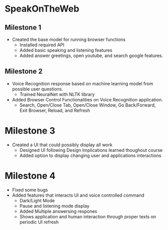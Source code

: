# SpeakOnTheWeb

## Milestone 1
- Created the base model for running browser functions
     -  Installed required API
     -  Added basic speaking and listening features
     -  Added answer greetings, open youtube, and search google features.
     

## Milestone 2
- Voice Recognition response based on machine learning model from possible user questions.
    -  Trained NeuralNet with NLTK library
- Added Browser Control Functionalities on Voice Recognition application.
    -  Search, Open/Close Tab, Open/Close Window, Go Back/Forward, Exit Browser, Reload, and    Refresh

# Milestone 3
- Created a UI that could possibly display all work
    -  Designed UI following Design Implications learned thoughout course
    -  Added option to display changing user and applications interactions

# Milestone 4
- Fixed some bugs
- Added features that interacts UI and voice controlled command
    -  Dark/Light Mode
    -  Pause and listening mode display
    -  Added Multiple answersing respones
    -  Shows application and human interaction through proper texts on periodic UI refresh
    
